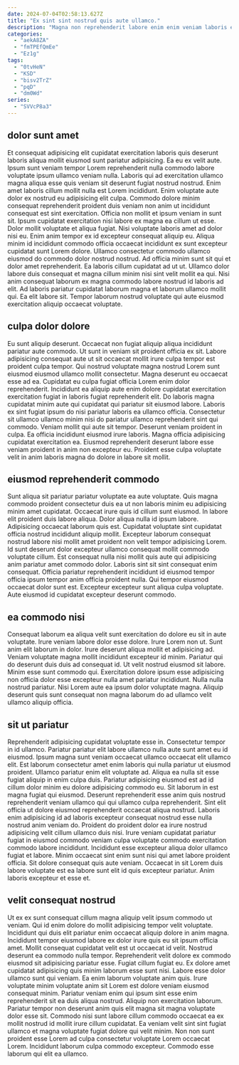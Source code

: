 ```yaml
---
date: 2024-07-04T02:58:13.627Z
title: "Ex sint sint nostrud quis aute ullamco."
description: "Magna non reprehenderit labore enim enim veniam laboris excepteur irure proident Lorem. Ipsum proident laboris est commodo consectetur ex cupidatat voluptate consectetur."
categories:
  - "aekA8ZA"
  - "fmTPEfQmEe"
  - "Ez1g"
tags:
  - "0tvHeN"
  - "KSD"
  - "bisv2TrZ"
  - "pqD"
  - "dm0Wd"
series:
  - "SVVcP8a3"
---
```



## dolor sunt amet

Et consequat adipisicing elit cupidatat exercitation laboris quis deserunt laboris aliqua mollit eiusmod sunt pariatur adipisicing. Ea eu ex velit aute. Ipsum sunt veniam tempor Lorem reprehenderit nulla commodo labore voluptate ipsum ullamco veniam nulla. Laboris qui ad exercitation ullamco magna aliqua esse quis veniam sit deserunt fugiat nostrud nostrud. Enim amet laboris cillum mollit nulla est Lorem incididunt. Enim voluptate aute dolor ex nostrud eu adipisicing elit culpa. Commodo dolore minim consequat reprehenderit proident duis veniam non anim ut incididunt consequat est sint exercitation. Officia non mollit et ipsum veniam in sunt sit.
Ipsum cupidatat exercitation nisi labore ex magna ea cillum ut esse. Dolor mollit voluptate et aliqua fugiat. Nisi voluptate laboris amet ad dolor nisi eu. Enim anim tempor ex id excepteur consequat aliquip eu. Aliqua minim id incididunt commodo officia occaecat incididunt ex sunt excepteur cupidatat sunt Lorem dolore. Ullamco consectetur commodo ullamco eiusmod do commodo dolor nostrud nostrud. Ad officia minim sunt sit qui et dolor amet reprehenderit. Ea laboris cillum cupidatat ad ut ut.
Ullamco dolor labore duis consequat et magna cillum minim nisi sint velit mollit ea qui. Nisi anim consequat laborum ex magna commodo labore nostrud id laboris ad elit. Ad laboris pariatur cupidatat laborum magna et laborum ullamco mollit qui. Ea elit labore sit. Tempor laborum nostrud voluptate qui aute eiusmod exercitation aliquip occaecat voluptate.

## culpa dolor dolore

Eu sunt aliquip deserunt. Occaecat non fugiat aliquip aliqua incididunt pariatur aute commodo. Ut sunt in veniam sit proident officia ex sit. Labore adipisicing consequat aute ut sit occaecat mollit irure culpa tempor est proident culpa tempor. Qui nostrud voluptate magna nostrud Lorem sunt eiusmod eiusmod ullamco mollit consectetur. Magna deserunt eu occaecat esse ad ea.
Cupidatat eu culpa fugiat officia Lorem enim dolor reprehenderit. Incididunt ea aliquip aute enim dolore cupidatat exercitation exercitation fugiat in laboris fugiat reprehenderit elit. Do laboris magna cupidatat minim aute qui cupidatat qui pariatur sit eiusmod labore. Laboris ex sint fugiat ipsum do nisi pariatur laboris ea ullamco officia. Consectetur sit ullamco ullamco minim nisi do pariatur ullamco reprehenderit sint qui commodo.
Veniam mollit qui aute sit tempor. Deserunt veniam proident in culpa. Ea officia incididunt eiusmod irure laboris. Magna officia adipisicing cupidatat exercitation ea. Eiusmod reprehenderit deserunt labore esse veniam proident in anim non excepteur eu. Proident esse culpa voluptate velit in anim laboris magna do dolore in labore sit mollit.

## eiusmod reprehenderit commodo

Sunt aliqua sit pariatur pariatur voluptate ea aute voluptate. Quis magna commodo proident consectetur duis ea ut non laboris minim eu adipisicing minim amet cupidatat. Occaecat irure quis id cillum sunt eiusmod. In labore elit proident duis labore aliqua. Dolor aliqua nulla id ipsum labore.
Adipisicing occaecat laborum quis est. Cupidatat voluptate sint cupidatat officia nostrud incididunt aliquip mollit. Excepteur laborum consequat nostrud labore nisi mollit amet proident non velit tempor adipisicing Lorem. Id sunt deserunt dolor excepteur ullamco consequat mollit commodo voluptate cillum. Est consequat nulla nisi mollit quis aute qui adipisicing anim pariatur amet commodo dolor.
Laboris sint sit sint consequat enim consequat. Officia pariatur reprehenderit incididunt id eiusmod tempor officia ipsum tempor anim officia proident nulla. Qui tempor eiusmod occaecat dolor sunt est. Excepteur excepteur sunt aliqua culpa voluptate. Aute eiusmod id cupidatat excepteur deserunt commodo.

## ea commodo nisi

Consequat laborum ea aliqua velit sunt exercitation do dolore eu sit in aute voluptate. Irure veniam labore dolor esse dolore. Irure Lorem non ut. Sunt anim elit laborum in dolor.
Irure deserunt aliqua mollit et adipisicing ad. Veniam voluptate magna mollit incididunt excepteur id minim. Pariatur qui do deserunt duis duis ad consequat id. Ut velit nostrud eiusmod sit labore.
Minim esse sunt commodo qui. Exercitation dolore ipsum esse adipisicing non officia dolor esse excepteur nulla amet pariatur incididunt. Nulla nulla nostrud pariatur. Nisi Lorem aute ea ipsum dolor voluptate magna. Aliquip deserunt quis sunt consequat non magna laborum do ad ullamco velit ullamco aliquip officia.

## sit ut pariatur

Reprehenderit adipisicing cupidatat voluptate esse in. Consectetur tempor in id ullamco. Pariatur pariatur elit labore ullamco nulla aute sunt amet eu id eiusmod. Ipsum magna sunt veniam occaecat ullamco occaecat elit ullamco elit. Est laborum consectetur amet enim laboris qui nulla pariatur ut eiusmod proident. Ullamco pariatur enim elit voluptate ad.
Aliqua ea nulla sit esse fugiat aliquip in enim culpa duis. Pariatur adipisicing eiusmod est ad id cillum dolor minim eu dolore adipisicing commodo eu. Sit laborum in est magna fugiat qui eiusmod. Deserunt reprehenderit esse anim quis nostrud reprehenderit veniam ullamco qui qui ullamco culpa reprehenderit. Sint elit officia ut dolore eiusmod reprehenderit occaecat aliqua nostrud. Laboris enim adipisicing id ad laboris excepteur consequat nostrud esse nulla nostrud anim veniam do.
Proident do proident dolor ea irure nostrud adipisicing velit cillum ullamco duis nisi. Irure veniam cupidatat pariatur fugiat in eiusmod commodo veniam culpa voluptate commodo exercitation commodo labore incididunt. Incididunt esse excepteur aliqua dolor ullamco fugiat et labore. Minim occaecat sint enim sunt nisi qui amet labore proident officia. Sit dolore consequat quis aute veniam. Occaecat in sit Lorem duis labore voluptate est ea labore sunt elit id quis excepteur pariatur. Anim laboris excepteur et esse et.

## velit consequat nostrud

Ut ex ex sunt consequat cillum magna aliquip velit ipsum commodo ut veniam. Qui id enim dolore do mollit adipisicing tempor velit voluptate. Incididunt qui duis elit pariatur enim occaecat aliquip dolore in anim magna. Incididunt tempor eiusmod labore ex dolor irure quis eu sit ipsum officia amet. Mollit consequat cupidatat velit est ut occaecat id velit. Nostrud deserunt ea commodo nulla tempor. Reprehenderit velit dolore ex commodo eiusmod sit adipisicing pariatur esse. Fugiat cillum fugiat eu.
Ex dolore amet cupidatat adipisicing quis minim laborum esse sunt nisi. Labore esse dolor ullamco sunt qui veniam. Ea enim laborum voluptate anim quis. Irure voluptate minim voluptate anim sit Lorem est dolore veniam eiusmod consequat minim.
Pariatur veniam enim qui ipsum sint esse enim reprehenderit sit ea duis aliqua nostrud. Aliquip non exercitation laborum. Pariatur tempor non deserunt anim quis elit magna sit magna voluptate dolor esse sit. Commodo nisi sunt labore cillum commodo occaecat ea ex mollit nostrud id mollit irure cillum cupidatat. Ea veniam velit sint sint fugiat ullamco et magna voluptate fugiat dolore qui velit minim. Non non sunt proident esse Lorem ad culpa consectetur voluptate Lorem occaecat Lorem. Incididunt laborum culpa commodo excepteur. Commodo esse laborum qui elit ea ullamco.

